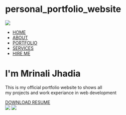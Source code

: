 # personal_portfolio_website
<!DOCTYPE html>
<html lang="en">
<head>
    <meta charset="UTF-8">
    <meta http-equiv="X-UA-Compatible" content="IE=edge">
    <meta name="viewport" content="widtyh=device-width, initial-scale=1.0">
    <title>Personal Pertfolio Website</title>
    <link rel="stylesheet" href="styles.css">
</head>
<body>
    <div class="hero">
        <nav>
            <img src="C:\Users\91950\OneDrive\Pictures\Mrinali.png" class="logo">
            <ul>
                <li><a href="#">HOME</a></li>
                <li><a href="#">ABOUT</a></li>
                <li><a href="#">PORTFOLIO</a></li>
                <li><a href="#">SERVICES</a></li>
                <li><a href="#">HIRE ME</a></li>
            </ul>
        </nav>
        <div class="detel">
             <h1>I'm Mrinali <span>Jhadia</span></h1>
             <p>This is my official portfolio website to shows all
                <br> my projects and work experiance in web development 
             </p>
        <a href="#">DOWNLOAD RESUME</a>
        </div>
        <div class="images">
            <img src="C:\Users\91950\OneDrive\Pictures\1026555_4786.jpg" class="shape">
            <img src="C:\Users\91950\OneDrive\Pictures\image girl 1.jpg" class="girl">
        </div>
    </div>
</body>
</html>

